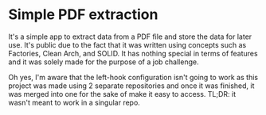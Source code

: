 # Simple PDF extraction

It's a simple app to extract data from a PDF file and store the data for later use. It's public due to the fact that it was written using concepts such as Factories, Clean Arch, and SOLID. It has nothing special in terms of features and it was solely made for the purpose of a job challenge.

Oh yes, I'm aware that the left-hook configuration isn't going to work as this project was made using 2 separate repositories and once it was finished, it was merged into one for the sake of make it easy to access. TL;DR: it wasn't meant to work in a singular repo.
